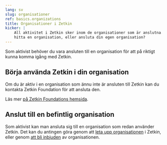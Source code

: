 ```yaml
---
lang: sv
slug: organisationer
ref: basics.organizations
title: Organisationer i Zetkin
kicker: |
    All aktivitet i Zetkin sker inom de organisationer som är anslutna. Vill du
    hitta en organisation, eller ansluta din egen organisation?
---
```


Som aktivist behöver du vara ansluten till en organisation för att på riktigt
kunna komma igång med Zetkin.

## Börja använda Zetkin i din organisation
Om du är aktiv i en organisation som ännu inte är ansluten till Zetkin kan du
kontakta Zetkin Foundation för att ansluta den.

Läs mer [på Zetkin Foundations hemsida](http://zetkin.org/sv/anslut).

## Anslut till en befintlig organisation
Som aktivist kan man ansluta sig till en organisation som redan använder Zetkin.
Det kan du antingen göra genom att [leta upp organisationen](./hitta) i Zetkin,
eller genom [att bli inbjuden](./bli-inbjuden) av organisationen.
